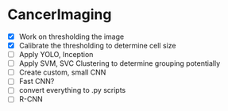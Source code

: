 # CancerImaging
- [X] Work on thresholding the image
- [X] Calibrate the thresholding to determine cell size
- [ ] Apply YOLO, Inception 
- [ ] Apply SVM, SVC Clustering to determine grouping potentially
- [ ] Create custom, small CNN 
- [ ] Fast CNN?
- [ ] convert everything to .py scripts
- [ ] R-CNN
